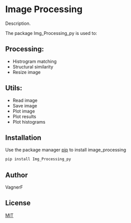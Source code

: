 # Image Processing

Description.
 
The package Img_Processing_py is used to:

## Processing:
- Histrogram matching
- Structural similarity
- Resize image
## Utils:
- Read image
- Save image
- Plot image
- Plot results
- Plot histograms

## Installation

Use the package manager [pip](https://pip.pypa.io/en/stable/) to install image_processing

```bash
pip install Img_Processing_py
```
## Author
VagnerF

## License
[MIT](https://choosealicense.com/licenses/mit/)